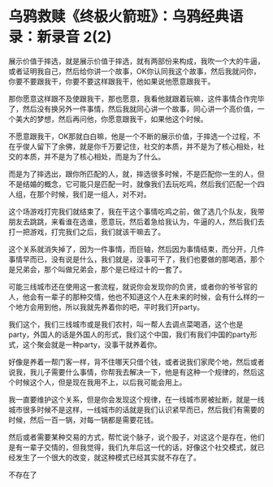 # 乌鸦救赎《终极火箭班》：乌鸦经典语录：新录音 2(2)

展示价值于摔选，就是展示价值于摔选，就有两部份来构成，我吹一个大的牛逼，或者证明我自己，然后给你讲一个故事，OK你认同我这个故事，然后我就问你，你要不要跟我干，你要不要这样跟我干，他如果说他愿意跟我干。

那你愿意这样跟不及使跟我干，那也愿意，我看他就跟着玩嘛，这件事情合作完毕了，然后没有换另外一件事情，然后我就同心讲一个故事，同心讲一个高价值，一个美大的梦想，然后再问他，你愿意跟我干，如果他这个时候。

不愿意跟我干，OK那就白白嘛，他是一个不断的展示价值，于摔选一个过程，不在乎俊人留下了余佛，就是你千万要记住，社交的本质，并不是为了核心相处，社交的本质，并不是为了核心相处，而是为了什么。

而是为了摔选出，跟你所匹配的人，就，摔选很多时候，不是匹配你一生的人，但不是结婚的概念，它可能只是匹配一时，就像我们去玩吃鸡，然后我们匹配一个四人组，在那个时候，我们是一组人，对不对。

这个场游戏打完我们就结束了，我在干这个事情吃鸡之前，做了选几个队友，我带朋友去跳跳，来看谁在选谁，愿意玩，然后着急给我认为，牛逼的人，然后我们去打一把游戏，打完我们之后，我们就该干嘛去了。

这个关系就消失掉了，因为一件事情，而巨轴，然后因为事情结束，而分开，几件事情早而已，没有说是什么，我们就是，没事可干了，我们也要做的那喝酒，那个是兄弟会，那个叫做兄弟会，那个是已经过十的一套了。

可能三线城市还在使用这一套流程，就说你会发现你的负贤，或者你的爷爷官的人，他会有一辈子的那种交情，他也不知道这个人在未来的时候，会有什么样的一个地方会用到他，所以我就先养着你的吧，平时我们开party。

我们这个，我们三线城市或是我们农村，叫一帮人去调点菜喝酒，这个也是party，外国人的话是外国人的形式，我们这个中国，我们有我们中国的party形式，这个聚会就是一种party，没事干就养着你。

好像是养着一帮门客一样，背不住哪天只借个钱，或者说我们家爬个地，然后或者说我，我儿子需要什么事情，你帮我去解决一下，他是有这种一个规律的，然后这个时候这个人，但是现在我用不上，以后我可能会用上。

我一直要维护这个关系，但是你会发现这个规律，在一线城市房被扯断，就是一线城市很多时候不是这样，一线城市的话就是我们认识紧早而已，然后我们有需要的时候，然后一百一锅，对每一锅都是需要花钱。

然后或者需要某种交易的方式，帮忙说个脉子，说个股子，对这这个是存在，他们是有一辈子交情的，但我觉得，我们九年后这一代的话，好像这个社交模式，就已经发生了一个很大的改变，就这种模式已经其实就不存在了。

不存在了